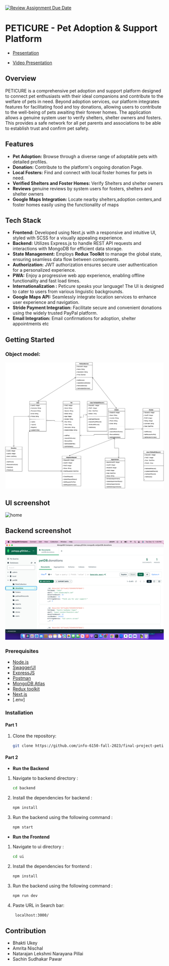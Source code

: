 [![Review Assignment Due Date](https://classroom.github.com/assets/deadline-readme-button-24ddc0f5d75046c5622901739e7c5dd533143b0c8e959d652212380cedb1ea36.svg)](https://classroom.github.com/a/OuSBNpwM)

# PETICURE - Pet Adoption & Support Platform

- [Presentation](https://wepik.com/share/9ad3fdbf-f140-4588-90da-be0ed1e97872#rs=link)

- [Video Presentation](/Users/akshaysawant/Web_Design_2023/final-project-peticure/Presentation/video.mp4)


## Overview

PETICURE is a comprehensive pet adoption and support platform designed to connect pet enthusiasts with their ideal companions and contribute to the welfare of pets in need. Beyond adoption services, our platform integrates features for facilitating food and toy donations, allowing users to contribute to the well-being of pets awaiting their forever homes. 
The application allows a genuine system user to verify shelters, shelter owners and fosters. This provides a safe network for all pet parents and associations to be able to establish trust and confirm pet safety.

## Features

- **Pet Adoption:** Browse through a diverse range of adoptable pets with detailed profiles.
- **Donation:** Contribute to the platform's ongoing donation Page.
- **Local Fosters:** Find and connect with local foster homes for pets in need.
- **Verified Shelters and Foster Homes:** Verify Shelters and shelter owners
- **Reviews** genuine reviews by system users for fosters, shelters and shelter owners
- **Google Maps Integration:** Locate nearby shelters,adoption centers,and foster homes easily using the functionality of maps


## Tech Stack

- **Frontend:** Developed using Next.js with a responsive and intuitive UI, styled with SCSS for a visually appealing experience.
- **Backend:** Utilizes Express.js to handle REST API requests and interactions with MongoDB for efficient data storage.
- **State Management:** Employs **Redux Toolkit** to manage the global state, ensuring seamless data flow between components.
- **Authorization:** JWT authorization ensures secure user authentication for a personalized experience.
- **PWA:** Enjoy a progressive web app experience, enabling offline functionality and fast load times.
- **Internationalization :** Peticure speaks your language! The UI is designed to cater to users from various linguistic backgrounds.
- **Google Maps API:** Seamlessly integrate location services to enhance user experience and navigation.
- **Stride Payment Integration:** Facilitate secure and convenient donations using the widely trusted PayPal platform.
- **Email Integration:** Email confirmations for adoption, shelter appointments etc

## Getting Started

### Object model:
![](object_model/ObjectModelFinalProject.png)

## UI screenshot
![home](ui/public/ui.png)

## Backend screenshot

![home](ui/public/backend.png)

### Prerequisites

- [Node.js](https://nodejs.org/)
- [SwaggerUI](https://editor-next.swagger.io/)
- [ExpressJS](https://expressjs.com/)
- [Postman](https://www.postman.com/)
- [MongoDB Atlas](https://www.mongodb.com/atlas/database)
- [Redux toolkit](https://redux-toolkit.js.org/)
- [Next.js](https://nextjs.org/docs)
- [.env]


### Installation

#### Part 1
1. Clone the repository:

   ```bash
   git clone https://github.com/info-6150-fall-2023/final-project-peticure.git

#### Part 2

- **Run the Backend**

1. Navigate to backend directory :
   ```bash
   cd backend

2. Install the dependencies for backend :
   ```bash
   npm install

3. Run the backend using the following command :
   ```bash
   npm start

- **Run the Frontend**

1. Navigate to ui directory :
   ```bash
   cd ui

2. Install the dependencies for frontend :
   ```bash
   npm install

3. Run the backend using the following command :
   ```bash
   npm run dev

6. Paste URL in Search bar:
   ```bash
    localhost:3000/

## Contribution

- Bhakti Ukey
- Amrita Nischal
- Natarajan Lekshmi Narayana Pillai
- Sachin Sudhakar Pawar 
